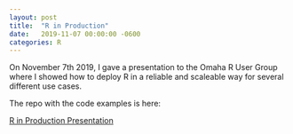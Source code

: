 ```yaml
---
layout: post
title:  "R in Production"
date:   2019-11-07 00:00:00 -0600
categories: R
---
```


On November 7th 2019, I gave a presentation to the Omaha R User Group where I showed how to deploy R in a reliable and scaleable way for several different use cases.

The repo with the code examples is here:

[R in Production Presentation](https://github.com/brandco/RinProductionPresentation)